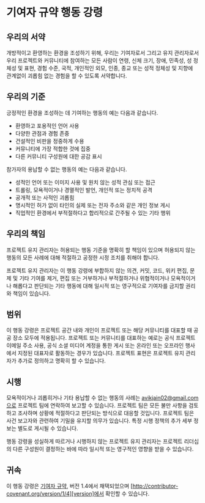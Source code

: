 # 기여자 규약 행동 강령

## 우리의 서약

개방적이고 환영하는 환경을 조성하기 위해, 우리는 기여자로서 그리고 유지 관리자로서 우리 프로젝트와 커뮤니티에 참여하는 모든 사람이 연령, 신체 크기, 장애, 민족성, 성 정체성 및 표현, 경험 수준, 국적, 개인적인 외모, 인종, 종교 또는 성적 정체성 및 지향에 관계없이 괴롭힘 없는 경험을 할 수 있도록 서약합니다.

## 우리의 기준

긍정적인 환경을 조성하는 데 기여하는 행동의 예는 다음과 같습니다.

* 환영하고 포용적인 언어 사용
* 다양한 관점과 경험 존중
* 건설적인 비판을 정중하게 수용
* 커뮤니티에 가장 적합한 것에 집중
* 다른 커뮤니티 구성원에 대한 공감 표시

참가자의 용납할 수 없는 행동의 예는 다음과 같습니다.

* 성적인 언어 또는 이미지 사용 및 원치 않는 성적 관심 또는 접근
* 트롤링, 모욕적이거나 경멸적인 발언, 개인적 또는 정치적 공격
* 공개적 또는 사적인 괴롭힘
* 명시적인 허가 없이 타인의 실제 또는 전자 주소와 같은 개인 정보 게시
* 직업적인 환경에서 부적절하다고 합리적으로 간주될 수 있는 기타 행위

## 우리의 책임

프로젝트 유지 관리자는 허용되는 행동 기준을 명확히 할 책임이 있으며 허용되지 않는 행동의 모든 사례에 대해 적절하고 공정한 시정 조치를 취해야 합니다.

프로젝트 유지 관리자는 이 행동 강령에 부합하지 않는 의견, 커밋, 코드, 위키 편집, 문제 및 기타 기여를 제거, 편집 또는 거부하거나 부적절하거나 위협적이거나 모욕적이거나 해롭다고 판단되는 기타 행동에 대해 일시적 또는 영구적으로 기여자를 금지할 권리와 책임이 있습니다.

## 범위

이 행동 강령은 프로젝트 공간 내와 개인이 프로젝트 또는 해당 커뮤니티를 대표할 때 공공 장소 모두에 적용됩니다. 프로젝트 또는 커뮤니티를 대표하는 예로는 공식 프로젝트 이메일 주소 사용, 공식 소셜 미디어 계정을 통한 게시 또는 온라인 또는 오프라인 행사에서 지정된 대표자로 활동하는 경우가 있습니다. 프로젝트 표현은 프로젝트 유지 관리자가 추가로 정의하고 명확히 할 수 있습니다.

## 시행

모욕적이거나 괴롭히거나 기타 용납할 수 없는 행동의 사례는 avikjain02@gmail.com으로 프로젝트 팀에 연락하여 보고할 수 있습니다. 프로젝트 팀은 모든 불만 사항을 검토하고 조사하며 상황에 적절하다고 판단되는 방식으로 대응할 것입니다. 프로젝트 팀은 사건 보고자와 관련하여 기밀을 유지할 의무가 있습니다. 특정 시행 정책의 추가 세부 정보는 별도로 게시될 수 있습니다.

행동 강령을 성실하게 따르거나 시행하지 않는 프로젝트 유지 관리자는 프로젝트 리더십의 다른 구성원이 결정하는 바에 따라 일시적 또는 영구적인 영향을 받을 수 있습니다.

## 귀속

이 행동 강령은 [기여자 규약][homepage], 버전 1.4에서 채택되었으며 [http://contributor-covenant.org/version/1/4][version]에서 확인할 수 있습니다.

[homepage]: http://contributor-covenant.org
[version]: http://contributor-covenant.org/version/1/4/
